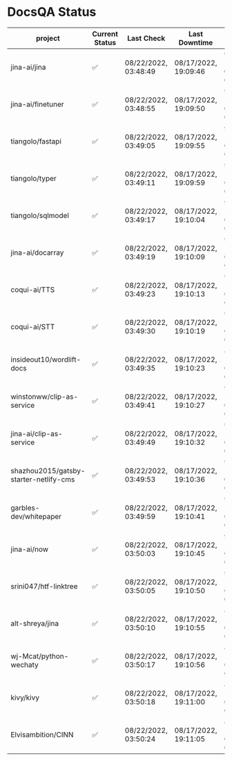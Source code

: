 # DocsQA Status

|               project                |Current Status|     Last Check     |   Last Downtime    |             % Uptime              |
|--------------------------------------|--------------|--------------------|--------------------|-----------------------------------|
|jina-ai/jina                          |✅            |08/22/2022, 03:48:49|08/17/2022, 19:09:46|95.224 (since 08/15/2022, 07:09:42)|
|jina-ai/finetuner                     |✅            |08/22/2022, 03:48:55|08/17/2022, 19:09:50|95.227 (since 08/15/2022, 07:09:42)|
|tiangolo/fastapi                      |✅            |08/22/2022, 03:49:05|08/17/2022, 19:09:55|95.234 (since 08/15/2022, 07:09:42)|
|tiangolo/typer                        |✅            |08/22/2022, 03:49:11|08/17/2022, 19:09:59|95.237 (since 08/15/2022, 07:09:42)|
|tiangolo/sqlmodel                     |✅            |08/22/2022, 03:49:17|08/17/2022, 19:10:04|95.240 (since 08/15/2022, 07:09:42)|
|jina-ai/docarray                      |✅            |08/22/2022, 03:49:19|08/17/2022, 19:10:09|95.236 (since 08/15/2022, 07:09:42)|
|coqui-ai/TTS                          |✅            |08/22/2022, 03:49:23|08/17/2022, 19:10:13|95.235 (since 08/15/2022, 07:09:42)|
|coqui-ai/STT                          |✅            |08/22/2022, 03:49:30|08/17/2022, 19:10:19|95.238 (since 08/15/2022, 07:09:42)|
|insideout10/wordlift-docs             |✅            |08/22/2022, 03:49:35|08/17/2022, 19:10:23|86.664 (since 08/15/2022, 07:09:42)|
|winstonww/clip-as-service             |✅            |08/22/2022, 03:49:41|08/17/2022, 19:10:27|95.242 (since 08/15/2022, 07:09:42)|
|jina-ai/clip-as-service               |✅            |08/22/2022, 03:49:49|08/17/2022, 19:10:32|95.248 (since 08/15/2022, 07:09:42)|
|shazhou2015/gatsby-starter-netlify-cms|✅            |08/22/2022, 03:49:53|08/17/2022, 19:10:36|95.247 (since 08/15/2022, 07:09:42)|
|garbles-dev/whitepaper                |✅            |08/22/2022, 03:49:59|08/17/2022, 19:10:41|95.248 (since 08/15/2022, 07:09:42)|
|jina-ai/now                           |✅            |08/22/2022, 03:50:03|08/17/2022, 19:10:45|95.250 (since 08/15/2022, 07:09:42)|
|srini047/htf-linktree                 |✅            |08/22/2022, 03:50:05|08/17/2022, 19:10:50|95.246 (since 08/15/2022, 07:09:42)|
|alt-shreya/jina                       |✅            |08/22/2022, 03:50:10|08/17/2022, 19:10:55|88.928 (since 08/15/2022, 07:09:42)|
|wj-Mcat/python-wechaty                |✅            |08/22/2022, 03:50:17|08/17/2022, 19:10:56|88.938 (since 08/15/2022, 07:09:42)|
|kivy/kivy                             |✅            |08/22/2022, 03:50:18|08/17/2022, 19:11:00|88.930 (since 08/15/2022, 07:09:42)|
|Elvisambition/CINN                    |✅            |08/22/2022, 03:50:24|08/17/2022, 19:11:05|88.934 (since 08/15/2022, 07:09:42)|
